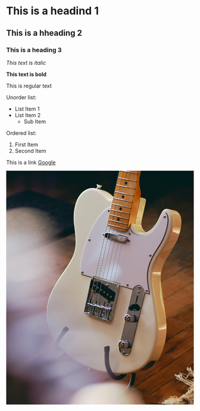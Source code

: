 # This is a headind 1
## This is a hheading 2
### This is a heading 3

*This text is italic*

**This text is bold**

This is regular text

Unorder list: 
- List Item 1
- List Item 2
    - Sub Item

Ordered list:
1. First Item
2. Second Item

This is a link
[Google](https://ww.google.ca)

![Fender Telecaster](images/tele.jpg)